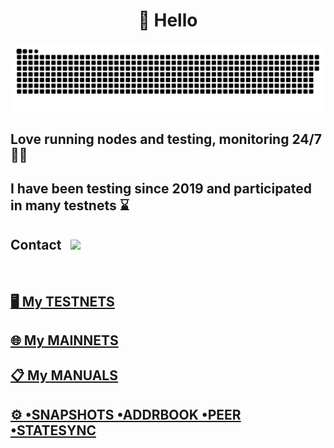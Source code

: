 <h1 align="center"> 👋 Hello </h1>
</p>

<p align="center">
<img width="600" src="https://github.com/AntNodes/assets/blob/main/github-snake.svg" alt="snake"/>
</p>

## Love running nodes and testing, monitoring 24/7 👨‍💻

## I have been testing since 2019 and participated in many testnets ⌛

## Contact &nbsp;&nbsp;<a href="https://discord.com/users/863083870626250812"><img src="https://img.shields.io/badge/-DISCORD-purple?style=flat&logo=DISCORD&logoColor=white"/></a> 

<br>

## [🖥&nbsp;My TESTNETS](https://github.com/AntNodes/MY-TESTNET)

## [🌐&nbsp;My MAINNETS](https://github.com/AntNodes/MY-MAINNETS)

## [📋&nbsp;My MANUALS](https://github.com/AntNodes/MY-MANUALS)

## [⚙ •SNAPSHOTS •ADDRBOOK •PEER •STATESYNC](https://github.com/AntNodes/MY-SNAPSHOTS)

</p>
